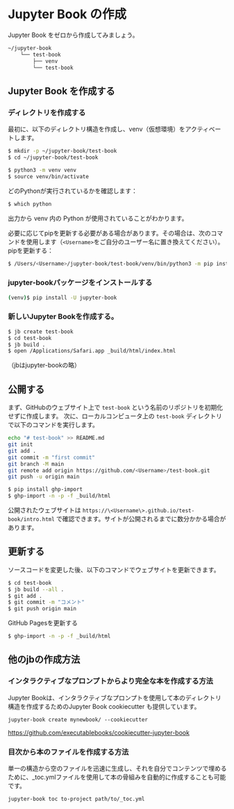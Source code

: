 # Jupyter Book の作成

Jupyter Book をゼロから作成してみましょう。

```zsh
~/jupyter-book
	└── test-book
	    ├── venv
	    └── test-book
```

## Jupyter Book を作成する

### ディレクトリを作成する
最初に、以下のディレクトリ構造を作成し、venv（仮想環境）をアクティベートします。
```zsh
$ mkdir -p ~/jupyter-book/test-book
$ cd ~/jupyter-book/test-book

$ python3 -m venv venv
$ source venv/bin/activate
```

どのPythonが実行されているかを確認します：
```zsh
$ which python
```
出力から venv 内の Python が使用されていることがわかります。

必要に応じてpipを更新する必要がある場合があります。その場合は、次のコマンドを使用します（`<Username>`をご自分のユーザー名に置き換えてください）。\
pipを更新する：
```zsh
$ /Users/<Username>/jupyter-book/test-book/venv/bin/python3 -m pip install --upgrade pip
```

### jupyter-bookパッケージをインストールする
```zsh
(venv)$ pip install -U jupyter-book
```

### 新しいJupyter Bookを作成する。
```zsh
$ jb create test-book
$ cd test-book
$ jb build .
$ open /Applications/Safari.app _build/html/index.html
```
（jbはjupyter-bookの略）


## 公開する
まず、GitHubのウェブサイト上で `test-book` という名前のリポジトリを初期化せずに作成します。
次に、ローカルコンピュータ上の `test-book` ディレクトリで以下のコマンドを実行します。
```zsh
echo "# test-book" >> README.md
git init
git add .
git commit -m "first commit"
git branch -M main
git remote add origin https://github.com/<Username>/test-book.git
git push -u origin main
```

```zsh
$ pip install ghp-import
$ ghp-import -n -p -f _build/html
```

公開されたウェブサイトは `https://\<Username\>.github.io/test-book/intro.html` で確認できます。サイトが公開されるまでに数分かかる場合があります。


## 更新する
ソースコードを変更した後、以下のコマンドでウェブサイトを更新できます。

```zsh
$ cd test-book
$ jb build --all .
$ git add .
$ git commit -m "コメント"
$ git push origin main
```

GitHub Pagesを更新する
```zsh
$ ghp-import -n -p -f _build/html
```


## 他のjbの作成方法
### インタラクティブなプロンプトからより完全な本を作成する方法

Jupyter Bookは、インタラクティブなプロンプトを使用して本のディレクトリ構造を作成するためのJupyter Book cookiecutter も提供しています。
```
jupyter-book create mynewbook/ --cookiecutter
```
https://github.com/executablebooks/cookiecutter-jupyter-book

### 目次から本のファイルを作成する方法
単一の構造から空のファイルを迅速に生成し、それを自分でコンテンツで埋めるために、_toc.ymlファイルを使用して本の骨組みを自動的に作成することも可能です。
```
jupyter-book toc to-project path/to/_toc.yml
```